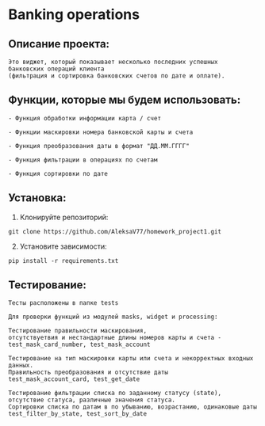 # Banking operations

## Описание проекта:
```
Это виджет, который показывает несколько последних успешных 
банковских операций клиента 
(фильтрация и сортировка банковских счетов по дате и оплате).
```

## Функции, которые мы будем использовать:
```
- Функция обработки информации карта / счет
```
```
- Функции маскировки номера банковской карты и счета
```
```
- Функция преобразования даты в формат "ДД.ММ.ГГГГ"
```
```
- Функция фильтрации в операциях по счетам
```
```
- Функция сортировки по дате
```

## Установка:

1. Клонируйте репозиторий:
```
git clone https://github.com/AleksaV77/homework_project1.git
```
2. Установите зависимости:
```
pip install -r requirements.txt
```

## Тестирование:
```
Тесты расположены в папке tests
```
```
Для проверки функций из модулей masks, widget и processing:
```
```
Тестирование правильности маскирования, 
отсутствуетвия и нестандартные длины номеров карты и счета - 
test_mask_card_number, test_mask_account
```
```
Тестирование на тип маскировки карты или счета и некорректных входных данных.
Правильность преобразования и отсутствие даты
test_mask_account_card, test_get_date
```
```
Тестирование фильтрации списка по заданному статусу (state),
отсутствие статуса, различные значения статуса.
Сортировки списка по датам в по убыванию, возрастанию, одинаковые даты
test_filter_by_state, test_sort_by_date
```